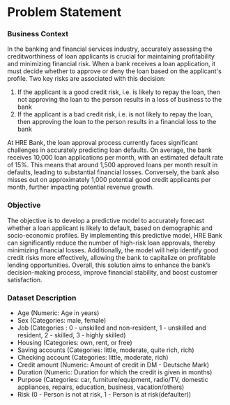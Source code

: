 # **Problem Statement**

### Business Context

In the banking and financial services industry, accurately assessing the creditworthiness of loan applicants is crucial for maintaining profitability and minimizing financial risk. When a bank receives a loan application, it must decide whether to approve or deny the loan based on the applicant's profile. Two key risks are associated with this decision:

1. If the applicant is a good credit risk, i.e. is likely to repay the loan, then not approving the loan to the person results in a loss of business to the bank
2. If the applicant is a bad credit risk, i.e. is not likely to repay the loan, then approving the loan to the person results in a financial loss to the bank

At HRE Bank, the loan approval process currently faces significant challenges in accurately predicting loan defaults. On average, the bank receives 10,000 loan applications per month, with an estimated default rate of 15%. This means that around 1,500 approved loans per month result in defaults, leading to substantial financial losses. Conversely, the bank also misses out on approximately 1,000 potential good credit applicants per month, further impacting potential revenue growth.

### Objective

The objective is to develop a predictive model to accurately forecast whether a loan applicant is likely to default, based on demographic and socio-economic profiles. By implementing this predictive model, HRE Bank can significantly reduce the number of high-risk loan approvals, thereby minimizing financial losses. Additionally, the model will help identify good credit risks more effectively, allowing the bank to capitalize on profitable lending opportunities. Overall, this solution aims to enhance the bank’s decision-making process, improve financial stability, and boost customer satisfaction.

### Dataset Description

- Age (Numeric: Age in years)
- Sex (Categories: male, female)
- Job (Categories : 0 - unskilled and non-resident, 1 - unskilled and resident, 2 - skilled, 3 - highly skilled)
- Housing (Categories: own, rent, or free)
- Saving accounts (Categories: little, moderate, quite rich, rich)
- Checking account (Categories: little, moderate, rich)
- Credit amount (Numeric: Amount of credit in DM - Deutsche Mark)
- Duration (Numeric: Duration for which the credit is given in months)
- Purpose (Categories: car, furniture/equipment, radio/TV, domestic appliances, repairs, education, business, vacation/others)
- Risk (0 - Person is not at risk, 1 - Person is at risk(defaulter))

  
